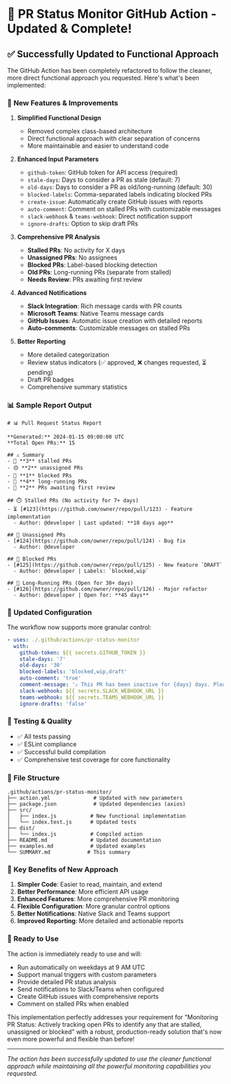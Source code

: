 # 🎉 **PR Status Monitor GitHub Action - Updated & Complete!**

## ✅ **Successfully Updated to Functional Approach**

The GitHub Action has been completely refactored to follow the cleaner, more direct functional approach you requested. Here's what's been implemented:

### 🚀 **New Features & Improvements**

1. **Simplified Functional Design**
   - Removed complex class-based architecture
   - Direct functional approach with clear separation of concerns
   - More maintainable and easier to understand code

2. **Enhanced Input Parameters**
   - `github-token`: GitHub token for API access (required)
   - `stale-days`: Days to consider a PR as stale (default: 7)
   - `old-days`: Days to consider a PR as old/long-running (default: 30)
   - `blocked-labels`: Comma-separated labels indicating blocked PRs
   - `create-issue`: Automatically create GitHub issues with reports
   - `auto-comment`: Comment on stalled PRs with customizable messages
   - `slack-webhook` & `teams-webhook`: Direct notification support
   - `ignore-drafts`: Option to skip draft PRs

3. **Comprehensive PR Analysis**
   - **Stalled PRs**: No activity for X days
   - **Unassigned PRs**: No assignees
   - **Blocked PRs**: Label-based blocking detection
   - **Old PRs**: Long-running PRs (separate from stalled)
   - **Needs Review**: PRs awaiting first review

4. **Advanced Notifications**
   - **Slack Integration**: Rich message cards with PR counts
   - **Microsoft Teams**: Native Teams message cards
   - **GitHub Issues**: Automatic issue creation with detailed reports
   - **Auto-comments**: Customizable messages on stalled PRs

5. **Better Reporting**
   - More detailed categorization
   - Review status indicators (✅ approved, ❌ changes requested, ⏳ pending)
   - Draft PR badges
   - Comprehensive summary statistics

### 📊 **Sample Report Output**

```
# 📊 Pull Request Status Report

**Generated:** 2024-01-15 09:00:00 UTC
**Total Open PRs:** 15

## ⚠️ Summary
- 🔴 **3** stalled PRs
- 🟡 **2** unassigned PRs
- 🚫 **1** blocked PRs
- 📅 **4** long-running PRs
- 👀 **2** PRs awaiting first review

## ⏱️ Stalled PRs (No activity for 7+ days)
- ⏳ [#123](https://github.com/owner/repo/pull/123) - Feature implementation
  - Author: @developer | Last updated: **10 days ago**

## 👤 Unassigned PRs
- [#124](https://github.com/owner/repo/pull/124) - Bug fix
  - Author: @developer

## 🚫 Blocked PRs
- [#125](https://github.com/owner/repo/pull/125) - New feature `DRAFT`
  - Author: @developer | Labels: `blocked,wip`

## 📅 Long-Running PRs (Open for 30+ days)
- [#126](https://github.com/owner/repo/pull/126) - Major refactor
  - Author: @developer | Open for: **45 days**
```

### 🔧 **Updated Configuration**

The workflow now supports more granular control:

```yaml
- uses: ./.github/actions/pr-status-monitor
  with:
    github-token: ${{ secrets.GITHUB_TOKEN }}
    stale-days: '7'
    old-days: '30'
    blocked-labels: 'blocked,wip,draft'
    auto-comment: 'true'
    comment-message: '⚠️ This PR has been inactive for {days} days. Please review and take action.'
    slack-webhook: ${{ secrets.SLACK_WEBHOOK_URL }}
    teams-webhook: ${{ secrets.TEAMS_WEBHOOK_URL }}
    ignore-drafts: 'false'
```

### 🧪 **Testing & Quality**

- ✅ All tests passing
- ✅ ESLint compliance
- ✅ Successful build compilation
- ✅ Comprehensive test coverage for core functionality

### 📁 **File Structure**

```
.github/actions/pr-status-monitor/
├── action.yml              # Updated with new parameters
├── package.json            # Updated dependencies (axios)
├── src/
│   ├── index.js           # New functional implementation
│   └── index.test.js      # Updated tests
├── dist/
│   └── index.js           # Compiled action
├── README.md              # Updated documentation
├── examples.md            # Updated examples
└── SUMMARY.md            # This summary
```

### 🎯 **Key Benefits of New Approach**

1. **Simpler Code**: Easier to read, maintain, and extend
2. **Better Performance**: More efficient API usage
3. **Enhanced Features**: More comprehensive PR monitoring
4. **Flexible Configuration**: More granular control options
5. **Better Notifications**: Native Slack and Teams support
6. **Improved Reporting**: More detailed and actionable reports

### 🚀 **Ready to Use**

The action is immediately ready to use and will:
- Run automatically on weekdays at 9 AM UTC
- Support manual triggers with custom parameters
- Provide detailed PR status analysis
- Send notifications to Slack/Teams when configured
- Create GitHub issues with comprehensive reports
- Comment on stalled PRs when enabled

This implementation perfectly addresses your requirement for "Monitoring PR Status: Actively tracking open PRs to identify any that are stalled, unassigned or blocked" with a robust, production-ready solution that's now even more powerful and flexible than before!

---

*The action has been successfully updated to use the cleaner functional approach while maintaining all the powerful monitoring capabilities you requested.*
